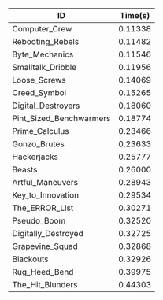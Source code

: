 |ID|Time(s)|
|-|-|
|Computer_Crew|0.11338|
|Rebooting_Rebels|0.11482|
|Byte_Mechanics|0.11546|
|Smalltalk_Dribble|0.11956|
|Loose_Screws|0.14069|
|Creed_Symbol|0.15265|
|Digital_Destroyers|0.18060|
|Pint_Sized_Benchwarmers|0.18774|
|Prime_Calculus|0.23466|
|Gonzo_Brutes|0.23633|
|Hackerjacks|0.25777|
|Beasts|0.26000|
|Artful_Maneuvers|0.28943|
|Key_to_Innovation|0.29534|
|The_ERROR_List|0.30271|
|Pseudo_Boom|0.32520|
|Digitally_Destroyed|0.32725|
|Grapevine_Squad|0.32868|
|Blackouts|0.32926|
|Rug_Heed_Bend|0.39975|
|The_Hit_Blunders|0.44303|
